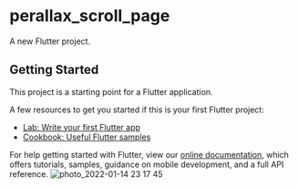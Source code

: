 # perallax_scroll_page

A new Flutter project.

## Getting Started

This project is a starting point for a Flutter application.

A few resources to get you started if this is your first Flutter project:

- [Lab: Write your first Flutter app](https://flutter.dev/docs/get-started/codelab)
- [Cookbook: Useful Flutter samples](https://flutter.dev/docs/cookbook)

For help getting started with Flutter, view our
[online documentation](https://flutter.dev/docs), which offers tutorials,
samples, guidance on mobile development, and a full API reference.
![photo_2022-01-14 23 17 45](https://user-images.githubusercontent.com/85040233/149586514-2d177376-7552-4a8c-8590-2b99e242339a.jpeg)
